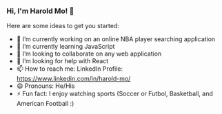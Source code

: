 ### Hi, I'm Harold Mo! 👋

Here are some ideas to get you started:

- 🔭 I’m currently working on an online NBA player searching application
- 🌱 I’m currently learning JavaScript
- 👯 I’m looking to collaborate on any web application
- 🤔 I’m looking for help with React
- 📫 How to reach me: LinkedIn Profile: https://www.linkedin.com/in/harold-mo/
- 😄 Pronouns: He/His
- ⚡ Fun fact: I enjoy watching sports (Soccer or Futbol, Basketball, and American Football :)
<!--- - 💬 Ask me about ... --->
